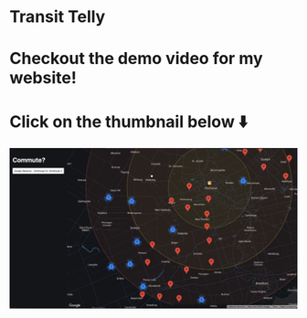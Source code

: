 # Transit Telly

# Checkout the demo video for my website! 
# Click on the thumbnail below ⬇️

[![Checkout the demo video](thumbnail.png)]([https://youtu.be/MeBYxy7wmkM](https://youtu.be/KgvUnesLxYw)https://youtu.be/KgvUnesLxYw)

